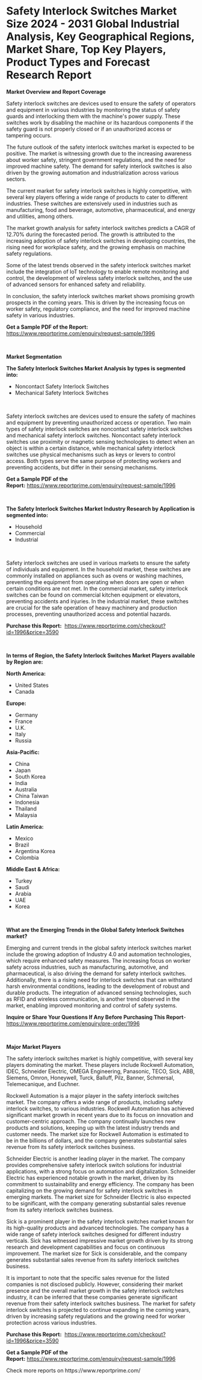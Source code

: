 <p><h1>Safety Interlock Switches Market Size 2024 - 2031 Global Industrial Analysis, Key Geographical Regions, Market Share, Top Key Players, Product Types and Forecast Research Report</h1></p><p><strong>Market Overview and Report Coverage</strong></p>
<p><p>Safety interlock switches are devices used to ensure the safety of operators and equipment in various industries by monitoring the status of safety guards and interlocking them with the machine's power supply. These switches work by disabling the machine or its hazardous components if the safety guard is not properly closed or if an unauthorized access or tampering occurs.</p><p>The future outlook of the safety interlock switches market is expected to be positive. The market is witnessing growth due to the increasing awareness about worker safety, stringent government regulations, and the need for improved machine safety. The demand for safety interlock switches is also driven by the growing automation and industrialization across various sectors.</p><p>The current market for safety interlock switches is highly competitive, with several key players offering a wide range of products to cater to different industries. These switches are extensively used in industries such as manufacturing, food and beverage, automotive, pharmaceutical, and energy and utilities, among others.</p><p>The market growth analysis for safety interlock switches predicts a CAGR of 12.70% during the forecasted period. The growth is attributed to the increasing adoption of safety interlock switches in developing countries, the rising need for workplace safety, and the growing emphasis on machine safety regulations.</p><p>Some of the latest trends observed in the safety interlock switches market include the integration of IoT technology to enable remote monitoring and control, the development of wireless safety interlock switches, and the use of advanced sensors for enhanced safety and reliability.</p><p>In conclusion, the safety interlock switches market shows promising growth prospects in the coming years. This is driven by the increasing focus on worker safety, regulatory compliance, and the need for improved machine safety in various industries.</p></p>
<p><strong>Get a Sample PDF of the Report:</strong> <a href="https://www.reportprime.com/enquiry/request-sample/1996">https://www.reportprime.com/enquiry/request-sample/1996</a></p>
<p>&nbsp;</p>
<p><strong>Market Segmentation</strong></p>
<p><strong>The Safety Interlock Switches Market Analysis by types is segmented into:</strong></p>
<p><ul><li>Noncontact Safety Interlock Switches</li><li>Mechanical Safety Interlock Switches</li></ul></p>
<p>&nbsp;</p>
<p><p>Safety interlock switches are devices used to ensure the safety of machines and equipment by preventing unauthorized access or operation. Two main types of safety interlock switches are noncontact safety interlock switches and mechanical safety interlock switches. Noncontact safety interlock switches use proximity or magnetic sensing technologies to detect when an object is within a certain distance, while mechanical safety interlock switches use physical mechanisms such as keys or levers to control access. Both types serve the same purpose of protecting workers and preventing accidents, but differ in their sensing mechanisms.</p></p>
<p><strong>Get a Sample PDF of the Report:</strong>&nbsp;<a href="https://www.reportprime.com/enquiry/request-sample/1996">https://www.reportprime.com/enquiry/request-sample/1996</a></p>
<p>&nbsp;</p>
<p><strong>The Safety Interlock Switches Market Industry Research by Application is segmented into:</strong></p>
<p><ul><li>Household</li><li>Commercial</li><li>Industrial</li></ul></p>
<p>&nbsp;</p>
<p><p>Safety interlock switches are used in various markets to ensure the safety of individuals and equipment. In the household market, these switches are commonly installed on appliances such as ovens or washing machines, preventing the equipment from operating when doors are open or when certain conditions are not met. In the commercial market, safety interlock switches can be found on commercial kitchen equipment or elevators, preventing accidents and injuries. In the industrial market, these switches are crucial for the safe operation of heavy machinery and production processes, preventing unauthorized access and potential hazards.</p></p>
<p><strong>Purchase this Report:</strong>&nbsp; <a href="https://www.reportprime.com/checkout?id=1996&price=3590">https://www.reportprime.com/checkout?id=1996&price=3590</a></p>
<p>&nbsp;</p>
<p><strong>In terms of Region, the Safety Interlock Switches Market Players available by Region are:</strong></p>
<p>
    <p> <strong> North America: </strong>
        <ul>
            <li>United States</li>
            <li>Canada</li>
        </ul>
        </p> 
    <p> <strong> Europe: </strong>
        <ul>
            <li>Germany</li>
            <li>France</li>
            <li>U.K.</li>
            <li>Italy</li>
            <li>Russia</li>
        </ul>
        </p> 
    <p> <strong> Asia-Pacific: </strong>
        <ul>
            <li>China</li>
            <li>Japan</li>
            <li>South Korea</li>
            <li>India</li>
            <li>Australia</li>
            <li>China Taiwan</li>
            <li>Indonesia</li>
            <li>Thailand</li>
            <li>Malaysia</li>
        </ul>
        </p> 
    <p> <strong> Latin America: </strong>
        <ul>
            <li>Mexico</li>
            <li>Brazil</li>
            <li>Argentina Korea</li>
            <li>Colombia</li>
        </ul>
        </p> 
    <p> <strong> Middle East & Africa: </strong>
        <ul>
            <li>Turkey</li>
            <li>Saudi</li>
            <li>Arabia</li>
            <li>UAE</li>
            <li>Korea</li>
        </ul>
    </p>
    </p>
<p>&nbsp;</p>
<p><strong>What are the Emerging Trends in the Global Safety Interlock Switches market?</strong></p>
<p><p>Emerging and current trends in the global safety interlock switches market include the growing adoption of Industry 4.0 and automation technologies, which require enhanced safety measures. The increasing focus on worker safety across industries, such as manufacturing, automotive, and pharmaceutical, is also driving the demand for safety interlock switches. Additionally, there is a rising need for interlock switches that can withstand harsh environmental conditions, leading to the development of robust and durable products. The integration of advanced sensing technologies, such as RFID and wireless communication, is another trend observed in the market, enabling improved monitoring and control of safety systems.</p></p>
<p><strong>Inquire or Share Your Questions If Any Before Purchasing This Report</strong>- <a href="https://www.reportprime.com/enquiry/pre-order/1996">https://www.reportprime.com/enquiry/pre-order/1996</a></p>
<p>&nbsp;</p>
<p><strong>Major Market Players</strong></p>
<p><p>The safety interlock switches market is highly competitive, with several key players dominating the market. These players include Rockwell Automation, IDEC, Schneider Electric, OMEGA Engineering, Panasonic, TECO, Sick, ABB, Siemens, Omron, Honeywell, Turck, Balluff, Pilz, Banner, Schmersal, Telemecanique, and Euchner.</p><p>Rockwell Automation is a major player in the safety interlock switches market. The company offers a wide range of products, including safety interlock switches, to various industries. Rockwell Automation has achieved significant market growth in recent years due to its focus on innovation and customer-centric approach. The company continually launches new products and solutions, keeping up with the latest industry trends and customer needs. The market size for Rockwell Automation is estimated to be in the billions of dollars, and the company generates substantial sales revenue from its safety interlock switches business. </p><p>Schneider Electric is another leading player in the market. The company provides comprehensive safety interlock switch solutions for industrial applications, with a strong focus on automation and digitalization. Schneider Electric has experienced notable growth in the market, driven by its commitment to sustainability and energy efficiency. The company has been capitalizing on the growing demand for safety interlock switches in emerging markets. The market size for Schneider Electric is also expected to be significant, with the company generating substantial sales revenue from its safety interlock switches business.</p><p>Sick is a prominent player in the safety interlock switches market known for its high-quality products and advanced technologies. The company has a wide range of safety interlock switches designed for different industry verticals. Sick has witnessed impressive market growth driven by its strong research and development capabilities and focus on continuous improvement. The market size for Sick is considerable, and the company generates substantial sales revenue from its safety interlock switches business.</p><p>It is important to note that the specific sales revenue for the listed companies is not disclosed publicly. However, considering their market presence and the overall market growth in the safety interlock switches industry, it can be inferred that these companies generate significant revenue from their safety interlock switches business. The market for safety interlock switches is projected to continue expanding in the coming years, driven by increasing safety regulations and the growing need for worker protection across various industries.</p></p>
<p><strong>Purchase this Report:</strong>&nbsp;&nbsp;<a href="https://www.reportprime.com/checkout?id=1996&price=3590">https://www.reportprime.com/checkout?id=1996&price=3590</a></p>
<p></p>
<p><strong>Get a Sample PDF of the Report:</strong>&nbsp;<a href="https://www.reportprime.com/enquiry/request-sample/1996">https://www.reportprime.com/enquiry/request-sample/1996</a></p>
<p>Check more reports on https://www.reportprime.com/</p>